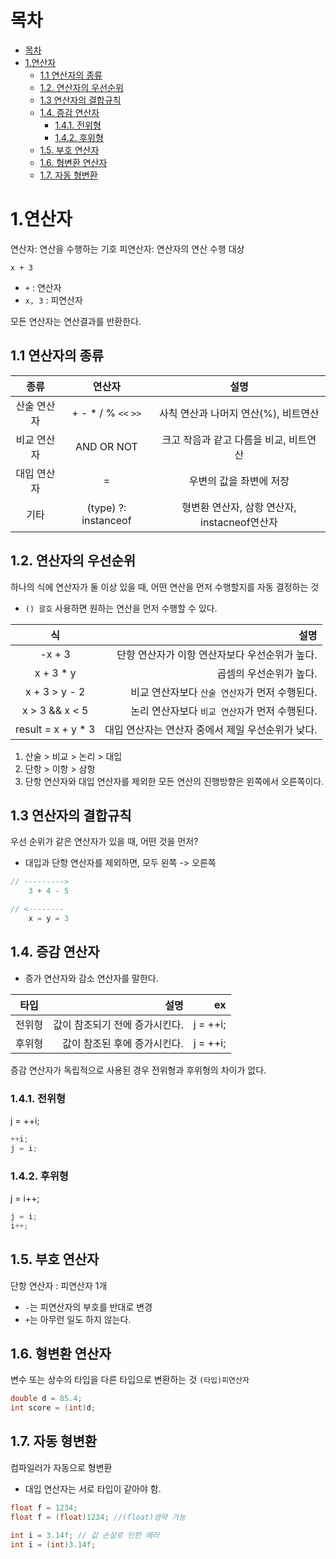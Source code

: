 # 목차
- [목차](#목차)
- [1.연산자](#1연산자)
  - [1.1 연산자의 종류](#11-연산자의-종류)
  - [1.2. 연산자의 우선순위](#12-연산자의-우선순위)
  - [1.3 연산자의 결합규칙](#13-연산자의-결합규칙)
  - [1.4. 증감 연산자](#14-증감-연산자)
    - [1.4.1. 전위형](#141-전위형)
    - [1.4.2. 후위형](#142-후위형)
  - [1.5. 부호 연산자](#15-부호-연산자)
  - [1.6. 형변환 연산자](#16-형변환-연산자)
  - [1.7. 자동 형변환](#17-자동-형변환)

# 1.연산자

연산자: 연산을 수행하는 기호
피연산자: 연산자의 연산 수행 대상

```
x + 3
```
- `+` :  연산자
- `x, 3` : 피연산자

모든 연산자는 연산결과를 반환한다.

## 1.1 연산자의 종류
|종류|연산자|설명|
|:-:|:-:|:-:|
|산술 연산자|+ - * / % `<<` `>>`|사칙 연산과 나머지 연산(%), 비트연산
|비교 연산자|AND OR NOT| 크고 작음과 같고 다름을 비교, 비트연산
|대입 연산자|=|우변의 값을 좌변에 저장
|기타|(type) ?: instanceof| 형변환 연산자, 삼항 연산자, instacneof연산자

## 1.2. 연산자의 우선순위

하나의 식에 연산자가 둘 이상 있을 때, 어떤 연산을 먼저 수행할지를 자동 결정하는 것
- `() 괄호` 사용하면 원하는 연산을 먼저 수행할 수 있다.

|식|설명|
|:-:|-:|
|-x + 3 | 단항 연산자가 이항 연산자보다 우선순위가 높다.
|x + 3 * y| 곱셈의 우선순위가 높다.
|x + 3 > y - 2|비교 연산자보다 `산술 연산자`가 먼저 수행된다.
|x > 3 && x < 5| 논리 연산자보다 `비교 연산자`가 먼저 수행된다.
|result = x + y * 3| 대입 연산자는 연산자 중에서 제일 우선순위가 낮다.


1. 산술 > 비교 > 논리 > 대입
2. 단항 > 이항 > 삼항
3. 단항 연산자와 대입 연산자를 제외한 모든 연산의 진행방향은 왼쪽에서 오른쪽이다.

## 1.3 연산자의 결합규칙
우선 순위가 같은 연산자가 있을 때, 어떤 것을 먼저?

- 대입과 단항 연산자를 제외하면, 모두 왼쪽 -> 오른쪽


```java
// --------->
    3 + 4 - 5

// <-------- 
    x = y = 3
```

## 1.4. 증감 연산자

- 증가 연산자와 감소 연산자를 말한다.

|타입|설명|ex|
|:-:|-:|-:|
|전위형|값이 참조되기 전에 증가시킨다. | j = ++i;
|후위형|값이 참조된 후에 증가시킨다.|j = ++i;

증감 연산자가 독립적으로 사용된 경우 전위형과 후위형의 차이가 없다.

### 1.4.1. 전위형
j = ++i;
```java
++i;
j = i;
```

### 1.4.2. 후위형
j = i++;
```java
j = i;
i++;
```

## 1.5. 부호 연산자
단항 연산자 : 피연산자 1개

- `-`는 피연산자의 부호를 반대로 변경
- `+`는 아무런 일도 하지 않는다.

## 1.6. 형변환 연산자
변수 또는 상수의 타입을 다른 타입으로 변환하는 것
`(타입)피연산자`

```java
double d = 85.4;
int score = (int)d;
```

## 1.7. 자동 형변환
컴파일러가 자동으로 형변환
- 대입 연산자는 서로 타입이 같아야 함.
```java
float f = 1234;
float f = (float)1234; //(float)생략 가능

int i = 3.14f; // 값 손실로 인한 에러
int i = (int)3.14f;
```
